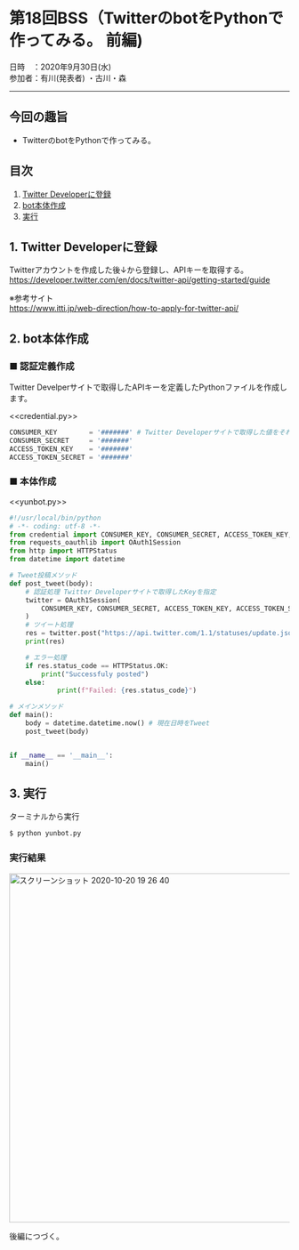 # 第18回BSS（TwitterのbotをPythonで作ってみる。 前編)

日時　：2020年9月30日(水)  
参加者：有川(発表者) ・古川・森  

---
## 今回の趣旨
- TwitterのbotをPythonで作ってみる。

## 目次
1. [Twitter Developerに登録](#1-Twitter-Developerに登録)  
2. [bot本体作成](#2-bot本体作成)  
3. [実行](#3-実行)

## 1. Twitter Developerに登録

Twitterアカウントを作成した後↓から登録し、APIキーを取得する。  
https://developer.twitter.com/en/docs/twitter-api/getting-started/guide

※参考サイト  
https://www.itti.jp/web-direction/how-to-apply-for-twitter-api/


## 2. bot本体作成

### ■ 認証定義作成
Twitter Develperサイトで取得したAPIキーを定義したPythonファイルを作成します。

<<credential.py>>
```python
CONSUMER_KEY        = '#######' # Twitter Developerサイトで取得した値をそれぞれ設定する。
CONSUMER_SECRET     = '#######'
ACCESS_TOKEN_KEY    = '#######'
ACCESS_TOKEN_SECRET = '#######'
```

### ■ 本体作成    
<<yunbot.py>>
```python
#!/usr/local/bin/python
# -*- coding: utf-8 -*-
from credential import CONSUMER_KEY, CONSUMER_SECRET, ACCESS_TOKEN_KEY, ACCESS_TOKEN_SECRET
from requests_oauthlib import OAuth1Session
from http import HTTPStatus
from datetime import datetime

# Tweet投稿メソッド
def post_tweet(body):
    # 認証処理 Twitter Developerサイトで取得したKeyを指定
    twitter = OAuth1Session(
        CONSUMER_KEY, CONSUMER_SECRET, ACCESS_TOKEN_KEY, ACCESS_TOKEN_SECRET
    )
    # ツイート処理
    res = twitter.post("https://api.twitter.com/1.1/statuses/update.json", params={"status": body})
    print(res)

    # エラー処理
    if res.status_code == HTTPStatus.OK:
        print("Successfuly posted")
    else:
            print(f"Failed: {res.status_code}")

# メインメソッド
def main():
    body = datetime.datetime.now() # 現在日時をTweet
    post_tweet(body)


if __name__ == '__main__':
    main()
```
## 3. 実行
ターミナルから実行
```sh
$ python yunbot.py
```

### 実行結果
<img width="628" alt="スクリーンショット 2020-10-20 19 26 40" src="https://user-images.githubusercontent.com/66286964/96574453-6fba1980-130a-11eb-90a3-e4e254d50a70.png">

後編につづく。